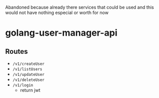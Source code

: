 Abandoned because already there services that could be used and this would not have nothing especial or worth for now

# golang-user-manager-api

## Routes

-   `/v1/createUser`
-   `/v1/listUsers`
-   `/v1/updateUser`
-   `/v1/deleteUser`
-   `/v1/login`
    -   return jwt
